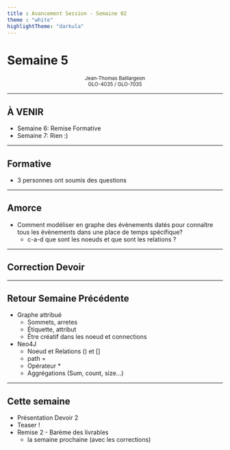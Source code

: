 ```yaml
---
title : Avancement Session - Semaine 02
theme : "white"
highlightTheme: "darkula"
---
```


# Semaine 5


<small><div align=center>Jean-Thomas Baillargeon</small>  
<small>GLO-4035 / GLO-7035</small>  </div>

---

## À VENIR


* Semaine 6: Remise Formative
* Semaine 7: Rien :)

---

## Formative

* 3 personnes ont soumis des questions

---

## Amorce

* Comment modéliser en graphe des évènements datés pour connaître tous les évènements dans une place de temps spécifique?  
  * c-a-d que sont les noeuds et que sont les relations ?

---

## Correction Devoir

---

## Retour Semaine Précédente

* Graphe attribué
    * Sommets, arretes
    * Étiquette, attribut
    * Être créatif dans les noeud et connections
* Neo4J
    * Noeud et Relations () et []
    * path = 
    * Opérateur *
    * Aggrégations (Sum, count, size...)

---

## Cette semaine

* Présentation Devoir 2
* Teaser !
* Remise 2 - Barème des livrables
  * la semaine prochaine (avec les corrections)

